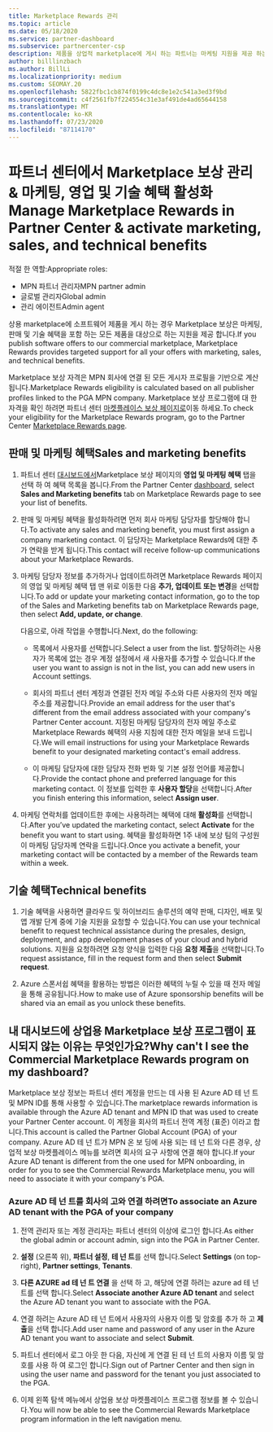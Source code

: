 ```yaml
---
title: Marketplace Rewards 관리
ms.topic: article
ms.date: 05/18/2020
ms.service: partner-dashboard
ms.subservice: partnercenter-csp
description: 제품을 상업적 marketplace에 게시 하는 파트너는 마케팅 지원을 제공 하는 혜택을 받을 자격이 있습니다.
author: billlinzbach
ms.author: BillLi
ms.localizationpriority: medium
ms.custom: SEOMAY.20
ms.openlocfilehash: 5822fbc1cb874f0199c4dc8e1e2c541a3ed3f9bd
ms.sourcegitcommit: c4f2561fb7f224554c31e3af491de4ad65644158
ms.translationtype: MT
ms.contentlocale: ko-KR
ms.lasthandoff: 07/23/2020
ms.locfileid: "87114170"
---
```

# <a name="manage-marketplace-rewards-in-partner-center--activate-marketing-sales-and-technical-benefits"></a><span data-ttu-id="46203-103">파트너 센터에서 Marketplace 보상 관리 & 마케팅, 영업 및 기술 혜택 활성화</span><span class="sxs-lookup"><span data-stu-id="46203-103">Manage Marketplace Rewards in Partner Center & activate marketing, sales, and technical benefits</span></span>

<span data-ttu-id="46203-104">적절 한 역할:</span><span class="sxs-lookup"><span data-stu-id="46203-104">Appropriate roles:</span></span>

- <span data-ttu-id="46203-105">MPN 파트너 관리자</span><span class="sxs-lookup"><span data-stu-id="46203-105">MPN partner admin</span></span>
- <span data-ttu-id="46203-106">글로벌 관리자</span><span class="sxs-lookup"><span data-stu-id="46203-106">Global admin</span></span>
- <span data-ttu-id="46203-107">관리 에이전트</span><span class="sxs-lookup"><span data-stu-id="46203-107">Admin agent</span></span>

<span data-ttu-id="46203-108">상용 marketplace에 소프트웨어 제품을 게시 하는 경우 Marketplace 보상은 마케팅, 판매 및 기술 혜택을 포함 하는 모든 제품을 대상으로 하는 지원을 제공 합니다.</span><span class="sxs-lookup"><span data-stu-id="46203-108">If you  publish software offers to our commercial marketplace, Marketplace Rewards provides targeted support for all your offers with marketing, sales, and technical benefits.</span></span>

<span data-ttu-id="46203-109">Marketplace 보상 자격은 MPN 회사에 연결 된 모든 게시자 프로필을 기반으로 계산 됩니다.</span><span class="sxs-lookup"><span data-stu-id="46203-109">Marketplace Rewards eligibility is calculated based on all publisher profiles linked to the PGA MPN company.</span></span> <span data-ttu-id="46203-110">Marketplace 보상 프로그램에 대 한 자격을 확인 하려면 파트너 센터 [마켓플레이스 보상 페이지로](https://partner.microsoft.com/dashboard/mpn/program/commercialmarketplace)이동 하세요.</span><span class="sxs-lookup"><span data-stu-id="46203-110">To check your eligibility for the Marketplace Rewards program, go to the Partner Center [Marketplace Rewards page](https://partner.microsoft.com/dashboard/mpn/program/commercialmarketplace).</span></span>

## <a name="sales-and-marketing-benefits"></a><span data-ttu-id="46203-111">판매 및 마케팅 혜택</span><span class="sxs-lookup"><span data-stu-id="46203-111">Sales and marketing benefits</span></span>

1. <span data-ttu-id="46203-112">파트너 센터 [대시보드에서](https://partner.microsoft.com/dashboard)Marketplace 보상 페이지의 **영업 및 마케팅 혜택** 탭을 선택 하 여 혜택 목록을 봅니다.</span><span class="sxs-lookup"><span data-stu-id="46203-112">From the Partner Center [dashboard](https://partner.microsoft.com/dashboard), select **Sales and Marketing benefits** tab on Marketplace Rewards page to see your list of benefits.</span></span> 

2. <span data-ttu-id="46203-113">판매 및 마케팅 혜택을 활성화하려면 먼저 회사 마케팅 담당자를 할당해야 합니다.</span><span class="sxs-lookup"><span data-stu-id="46203-113">To activate any sales and marketing benefit, you must first assign a company marketing contact.</span></span> <span data-ttu-id="46203-114">이 담당자는 Marketplace Rewards에 대한 추가 연락을 받게 됩니다.</span><span class="sxs-lookup"><span data-stu-id="46203-114">This contact will receive follow-up communications about your Marketplace Rewards.</span></span>

3. <span data-ttu-id="46203-115">마케팅 담당자 정보를 추가하거나 업데이트하려면 Marketplace Rewards 페이지의 영업 및 마케팅 혜택 탭 맨 위로 이동한 다음 **추가, 업데이트 또는 변경**을 선택합니다.</span><span class="sxs-lookup"><span data-stu-id="46203-115">To add or update your marketing contact information, go to the top of the Sales and Marketing benefits tab on Marketplace Rewards page, then select **Add, update, or change**.</span></span> 

   <span data-ttu-id="46203-116">다음으로, 아래 작업을 수행합니다.</span><span class="sxs-lookup"><span data-stu-id="46203-116">Next, do the following:</span></span>

   - <span data-ttu-id="46203-117">목록에서 사용자를 선택합니다.</span><span class="sxs-lookup"><span data-stu-id="46203-117">Select a user from the list.</span></span> <span data-ttu-id="46203-118">할당하려는 사용자가 목록에 없는 경우 계정 설정에서 새 사용자를 추가할 수 있습니다.</span><span class="sxs-lookup"><span data-stu-id="46203-118">If the user you want to assign is not in the list, you can add new users in Account settings.</span></span>

   - <span data-ttu-id="46203-119">회사의 파트너 센터 계정과 연결된 전자 메일 주소와 다른 사용자의 전자 메일 주소를 제공합니다.</span><span class="sxs-lookup"><span data-stu-id="46203-119">Provide an email address for the user that's different from the email address associated with your company's Partner Center account.</span></span> <span data-ttu-id="46203-120">지정된 마케팅 담당자의 전자 메일 주소로 Marketplace Rewards 혜택의 사용 지침에 대한 전자 메일을 보내 드립니다.</span><span class="sxs-lookup"><span data-stu-id="46203-120">We will email instructions for using your Marketplace Rewards benefit to your designated marketing contact's email address.</span></span>

   - <span data-ttu-id="46203-121">이 마케팅 담당자에 대한 담당자 전화 번화 및 기본 설정 언어를 제공합니다.</span><span class="sxs-lookup"><span data-stu-id="46203-121">Provide the contact phone and preferred language for this marketing contact.</span></span> <span data-ttu-id="46203-122">이 정보를 입력한 후 **사용자 할당**을 선택합니다.</span><span class="sxs-lookup"><span data-stu-id="46203-122">After you finish entering this information, select **Assign user**.</span></span>

4. <span data-ttu-id="46203-123">마케팅 연락처를 업데이트한 후에는 사용하려는 혜택에 대해 **활성화**를 선택합니다.</span><span class="sxs-lookup"><span data-stu-id="46203-123">After you’ve updated the marketing contact, select **Activate** for the benefit you want to start using.</span></span> <span data-ttu-id="46203-124">혜택을 활성화하면 1주 내에 보상 팀의 구성원이 마케팅 담당자께 연락을 드립니다.</span><span class="sxs-lookup"><span data-stu-id="46203-124">Once you activate a benefit, your marketing contact will be contacted by a member of the Rewards team within a week.</span></span>

## <a name="technical-benefits"></a><span data-ttu-id="46203-125">기술 혜택</span><span class="sxs-lookup"><span data-stu-id="46203-125">Technical benefits</span></span>

1. <span data-ttu-id="46203-126">기술 혜택을 사용하면 클라우드 및 하이브리드 솔루션의 예약 판매, 디자인, 배포 및 앱 개발 단계 중에 기술 지원을 요청할 수 있습니다.</span><span class="sxs-lookup"><span data-stu-id="46203-126">You can use your technical benefit to request technical assistance during the presales, design, deployment, and app development phases of your cloud and hybrid solutions.</span></span> <span data-ttu-id="46203-127">지원을 요청하려면 요청 양식을 입력한 다음 **요청 제출**을 선택합니다.</span><span class="sxs-lookup"><span data-stu-id="46203-127">To request assistance, fill in the request form and then select **Submit request**.</span></span>

2. <span data-ttu-id="46203-128">Azure 스폰서쉽 혜택을 활용하는 방법은 이러한 혜택의 누릴 수 있을 때 전자 메일을 통해 공유됩니다.</span><span class="sxs-lookup"><span data-stu-id="46203-128">How to make use of Azure sponsorship benefits will be shared via an email as you unlock these benefits.</span></span>

## <a name="why-cant-i-see-the-commercial-marketplace-rewards-program-on-my-dashboard"></a><span data-ttu-id="46203-129">내 대시보드에 상업용 Marketplace 보상 프로그램이 표시되지 않는 이유는 무엇인가요?</span><span class="sxs-lookup"><span data-stu-id="46203-129">Why can't I see the Commercial Marketplace Rewards program on my dashboard?</span></span>

<span data-ttu-id="46203-130">Marketplace 보상 정보는 파트너 센터 계정을 만드는 데 사용 된 Azure AD 테 넌 트 및 MPN ID를 통해 사용할 수 있습니다.</span><span class="sxs-lookup"><span data-stu-id="46203-130">The marketplace rewards information is available through the Azure AD tenant and MPN ID that was used to create your Partner Center account.</span></span> <span data-ttu-id="46203-131">이 계정을 회사의 파트너 전역 계정 (표준) 이라고 합니다.</span><span class="sxs-lookup"><span data-stu-id="46203-131">This account is called the Partner Global Account (PGA) of your company.</span></span> <span data-ttu-id="46203-132">Azure AD 테 넌 트가 MPN 온 보 딩에 사용 되는 테 넌 트와 다른 경우, 상업적 보상 마켓플레이스 메뉴를 보려면 회사의 요구 사항에 연결 해야 합니다.</span><span class="sxs-lookup"><span data-stu-id="46203-132">If your Azure AD tenant is different from the  one used for MPN onboarding, in order for you to see the Commercial Rewards Marketplace menu, you will need to associate it with your company's PGA.</span></span>

### <a name="to-associate-an-azure-ad-tenant-with-the-pga-of-your-company"></a><span data-ttu-id="46203-133">Azure AD 테 넌 트를 회사의 고와 연결 하려면</span><span class="sxs-lookup"><span data-stu-id="46203-133">To associate an Azure AD tenant with the PGA of your company</span></span>

1. <span data-ttu-id="46203-134">전역 관리자 또는 계정 관리자는 파트너 센터의 이상에 로그인 합니다.</span><span class="sxs-lookup"><span data-stu-id="46203-134">As either the global admin or account admin, sign into the PGA in Partner Center.</span></span>

2. <span data-ttu-id="46203-135">**설정** (오른쪽 위), **파트너 설정**, **테 넌 트**를 선택 합니다.</span><span class="sxs-lookup"><span data-stu-id="46203-135">Select **Settings** (on top-right), **Partner settings**, **Tenants**.</span></span> 

3. <span data-ttu-id="46203-136">**다른 AZURE ad 테 넌 트 연결** 을 선택 하 고, 해당에 연결 하려는 azure ad 테 넌 트를 선택 합니다.</span><span class="sxs-lookup"><span data-stu-id="46203-136">Select **Associate another Azure AD tenant** and select the Azure AD tenant you want to associate with the PGA.</span></span>

4. <span data-ttu-id="46203-137">연결 하려는 Azure AD 테 넌 트에서 사용자의 사용자 이름 및 암호를 추가 하 고 **제출**을 선택 합니다.</span><span class="sxs-lookup"><span data-stu-id="46203-137">Add user name and password of any user in the Azure AD tenant you want to associate and select **Submit**.</span></span>

5. <span data-ttu-id="46203-138">파트너 센터에서 로그 아웃 한 다음, 자신에 게 연결 된 테 넌 트의 사용자 이름 및 암호를 사용 하 여 로그인 합니다.</span><span class="sxs-lookup"><span data-stu-id="46203-138">Sign out of Partner Center and then sign in using the user name and password for the tenant you just associated to the PGA.</span></span>

6. <span data-ttu-id="46203-139">이제 왼쪽 탐색 메뉴에서 상업용 보상 마켓플레이스 프로그램 정보를 볼 수 있습니다.</span><span class="sxs-lookup"><span data-stu-id="46203-139">You will now be able to see the Commercial Rewards Marketplace program information in the left navigation menu.</span></span>

